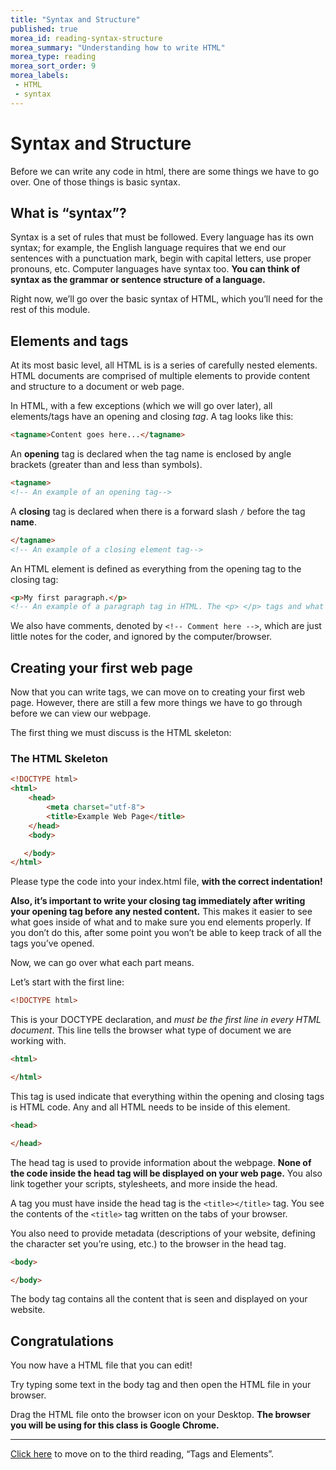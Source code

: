 ```yaml
---
title: "Syntax and Structure"
published: true
morea_id: reading-syntax-structure
morea_summary: "Understanding how to write HTML"
morea_type: reading
morea_sort_order: 9
morea_labels:
 - HTML
 - syntax
---
```


# Syntax and Structure

Before we can write any code in html, there are some things we have to go over. One of those things is basic syntax. 

## What is “syntax”?

Syntax is a set of rules that must be followed. Every language has its own syntax; for example, the English language requires that we end our sentences with a punctuation mark, begin with capital letters, use proper pronouns, etc. Computer languages have syntax too. **You can think of syntax as the grammar or sentence structure of a language.**

Right now, we’ll go over the basic syntax of HTML, which you’ll need for the rest of this module.

## Elements and tags

At its most basic level, all HTML is is a series of carefully nested elements. HTML documents are comprised of multiple elements to provide content and structure to a document or web page.

In HTML, with a few exceptions (which we will go over later), all elements/tags have an opening and closing _tag_. A tag looks like this:

```html
<tagname>Content goes here...</tagname>
```

An **opening** tag is declared when the tag name is enclosed by angle brackets (greater than and less than symbols).

```html
<tagname>
<!-- An example of an opening tag-->
```

A **closing** tag is declared when there is a forward slash `/` before the tag **name**.

```html
</tagname>
<!-- An example of a closing element tag-->
```

An HTML element is defined as everything from the opening tag to the closing tag:

```html
<p>My first paragraph.</p>
<!-- An example of a paragraph tag in HTML. The <p> </p> tags and what goes inside is considered a single element in HTML-->
```
We also have comments, denoted by `<!-- Comment here -->`, which are just little notes for the coder, and ignored by the computer/browser. 

## Creating your first web page

Now that you can write tags, we can move on to creating your first web page.
However, there are still a few more things we have to go through before we can view our webpage.

The first thing we must discuss is the HTML skeleton:

### The HTML Skeleton
```html
<!DOCTYPE html>
<html>
    <head>
        <meta charset="utf-8">
        <title>Example Web Page</title>
    </head>
    <body>

   </body>
</html>
```

Please type the code into your index.html file, **with the correct indentation!**

**Also, it’s important to write your closing tag immediately after writing your opening tag before any nested content.** This makes it easier to see what goes inside of what and to make sure you end elements properly. If you don’t do this, after some point you won’t be able to keep track of all the tags you’ve opened.

Now, we can go over what each part means. 

Let’s start with the first line:

```html
<!DOCTYPE html>
```

This is your DOCTYPE declaration, and _must be the first line in every HTML document_. This line tells the browser what type of document we are working with. 

```html
<html>

</html>
```

This tag is used indicate that everything within the opening and closing tags is HTML code. Any and all HTML needs to be inside of this element.

```html
<head>

</head>
```

The head tag is used to provide information about the webpage. **None of the code inside the head tag will be displayed on your web page.** You also link together your scripts, stylesheets, and more inside the head.

A tag you must have inside the head tag is the `<title></title>` tag. You see the contents of the `<title>` tag written on the tabs of your browser. 

You also need to provide metadata (descriptions of your website, defining the character set you’re using, etc.) to the browser in the head tag. 

```html
<body>

</body>
```

The body tag contains all the content that is seen and displayed on your website. 

## Congratulations

You now have a HTML file that you can edit!

Try typing some text in the body tag and then open the HTML file in your browser.

Drag the HTML file onto the browser icon on your Desktop. **The browser you will be using for this class is Google Chrome.**

---

[Click here](https://junior-devleague.github.io/JDLA-Web-Development/morea/3_Basic_HTML/reading-tags-elements.html) to move on to the third reading, “Tags and Elements”.
